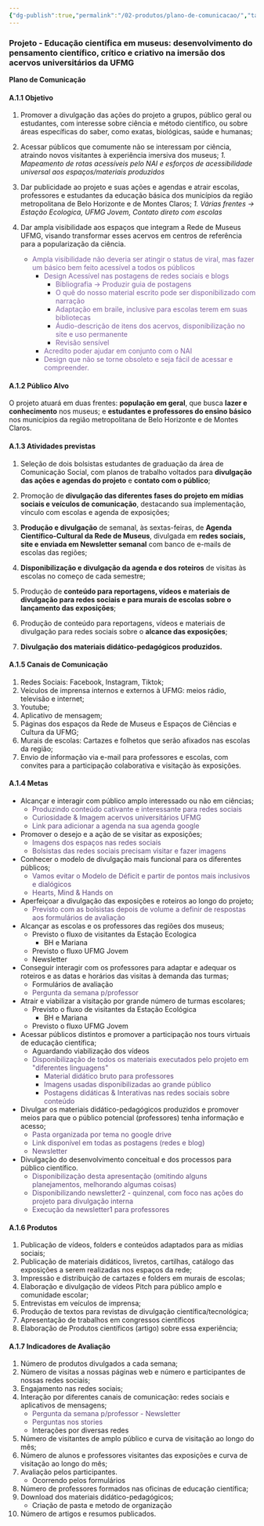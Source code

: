 ```yaml
---
{"dg-publish":true,"permalink":"/02-produtos/plano-de-comunicacao/","tags":["mdc"],"created":"2023-08-07T12:43:01.240-03:00","updated":"2023-08-07T12:53:35.910-03:00"}
---
```



### **Projeto -** Educação científica em museus: desenvolvimento do pensamento científico, crítico e criativo na imersão dos acervos universitários da UFMG 

**Plano de Comunicação**

#### A.1.1 Objetivo

1. Promover a divulgação das ações do projeto a grupos, público geral ou estudantes, com interesse sobre ciência e método científico, ou sobre áreas específicas do saber, como exatas, biológicas, saúde e humanas;

2. Acessar públicos que comumente não se interessam por ciência, atraindo novos visitantes à experiência imersiva dos museus;
	*1. Mapeamento de rotas acessíveis pelo NAI e esforços de acessibilidade universal aos espaços/materiais produzidos*
3. Dar publicidade ao projeto e suas ações e agendas e atrair escolas, professores e estudantes da educação básica dos municípios da região metropolitana de Belo Horizonte e de Montes Claros;
	*1. Várias frentes → Estação Ecologica, UFMG Jovem, Contato direto com escolas*
4. Dar ampla visibilidade aos espaços que integram a Rede de Museus UFMG, visando transformar esses acervos em centros de referência para a popularização da ciência.
	- <font color="#8064a2">Ampla visibilidade não deveria ser atingir o status de viral, mas fazer um básico bem feito acessível a todos os públicos</font>
		- <font color="#8064a2">Design Acessível nas postagens de redes sociais e blogs</font>
			- <font color="#8064a2">Bibliografia → Produzir guia de postagens</font>
			- <font color="#8064a2">O quê do nosso material escrito pode ser disponibilizado com narração</font>
			- <font color="#8064a2">Adaptação em braile, inclusive para escolas terem em suas bibliotecas</font>
			- <font color="#8064a2">Áudio-descrição de itens dos acervos, disponibilização no site e uso permanente</font>
			- <font color="#8064a2">Revisão sensível</font>
		- <font color="#8064a2">Acredito poder ajudar em conjunto com o NAI </font>
		- <font color="#8064a2">Design que não se torne obsoleto e seja fácil de acessar e compreender. </font>

#### A.1.2 Público Alvo

O projeto atuará em duas frentes: **população em geral**, que busca **lazer e conhecimento** nos museus; e **estudantes e professores do ensino básico** nos municípios da região metropolitana de Belo Horizonte e de Montes Claros.   

#### A.1.3 Atividades previstas

1. Seleção de dois bolsistas estudantes de graduação da área de Comunicação Social, com planos de trabalho voltados para **divulgação das ações e agendas do projeto** e **contato com o público**;

2. Promoção de **divulgação das diferentes fases do projeto em mídias sociais e veículos de comunicação**, destacando sua implementação, vínculo com escolas e agenda de exposições;

3. **Produção e divulgação** de semanal, às sextas-feiras, de **Agenda Científico-Cultural da Rede de Museus**, divulgada em **redes sociais, site e enviada em Newsletter semanal** com banco de e-mails de escolas das regiões;

4. **Disponibilização e divulgação da agenda e dos roteiros** de visitas às escolas no começo de cada semestre;

5. Produção de **conteúdo para reportagens, vídeos e materiais de divulgação para redes sociais e para murais de escolas sobre o lançamento das exposições**;

6. Produção de conteúdo para reportagens, vídeos e materiais de divulgação para redes sociais sobre o **alcance das exposições**;

7. **Divulgação dos materiais didático-pedagógicos produzidos.**

#### A.1.5 Canais de Comunicação

1. Redes Sociais: Facebook, Instagram, Tiktok;
2. Veículos de imprensa internos e externos à UFMG: meios rádio, televisão e internet;
3. Youtube;
4. Aplicativo de mensagem;
5. Páginas dos espaços da Rede de Museus e Espaços de Ciências e Cultura da UFMG;
6. Murais de escolas: Cartazes e folhetos que serão afixados nas escolas da região;
7. Envio de informação via e-mail para professores e escolas, com convites para a participação colaborativa e visitação às exposições.

#### A.1.4 Metas

- Alcançar e interagir com público amplo interessado ou não em ciências;
	- <font color="#5f497a">Produzindo conteúdo cativante e interessante para redes sociais</font>
	- <font color="#5f497a">Curiosidade & Imagem acervos universitários UFMG</font>
	- <font color="#5f497a">Link para adicionar a agenda na sua agenda google</font>
- Promover o desejo e a ação de se visitar as exposições;
	- <font color="#5f497a">Imagens dos espaços nas redes sociais</font>
	- <font color="#5f497a">Bolsistas das redes sociais precisam visitar e fazer imagens</font>
- Conhecer o modelo de divulgação mais funcional para os diferentes públicos;
	- <font color="#5f497a"> Vamos evitar o Modelo de Déficit e partir de pontos mais inclusivos e dialógicos</font>
	- <font color="#5f497a">Hearts, Mind & Hands on</font>
- Aperfeiçoar a divulgação das exposições e roteiros ao longo do projeto;
    - <font color="#5f497a">Previsto com as bolsistas depois de volume a definir de respostas aos formulários de avaliação</font>
- Alcançar as escolas e os professores das regiões dos museus;
	- Previsto o fluxo de visitantes da Estação Ecologica
	    - BH e Mariana
	- Previsto o fluxo UFMG Jovem 
	- Newsletter
- Conseguir interagir com os professores para adaptar e adequar os roteiros e as datas e horários das visitas à demanda das turmas;
	-  Formulários de avaliação
	- <font color="#5f497a">Pergunta da semana p/professor</font>
- Atrair e viabilizar a visitação por grande número de turmas escolares;
    - Previsto o fluxo de visitantes da Estação Ecológica
	    - BH e Mariana
	- Previsto o fluxo UFMG Jovem 
- Acessar públicos distintos e promover a participação nos tours virtuais de educação científica;
	- Aguardando viabilização dos vídeos
	- <font color="#5f497a">Disponibilização de todos os materiais executados pelo projeto em "diferentes linguagens"</font>
		- <font color="#5f497a">Material didático bruto para professores</font>
		- <font color="#5f497a">Imagens usadas disponibilizadas ao grande público</font>
		- <font color="#5f497a">Postagens didáticas & Interativas nas redes sociais sobre conteúdo</font>
- Divulgar os materiais didático-pedagógicos produzidos e promover meios para que o público potencial (professores) tenha informação e acesso;
	- <font color="#5f497a">Pasta organizada por tema no google drive</font>
	- <font color="#5f497a"> Link disponível em todas as postagens (redes e blog)</font>
	- <font color="#5f497a">Newsletter</font>
- Divulgação do desenvolvimento conceitual e dos processos para público científico.
	- <font color="#5f497a">Disponibilização desta apresentação (omitindo alguns planejamentos, melhorando algumas coisas)</font>
	- <font color="#5f497a">Disponibilizando newsletter2 - quinzenal, com foco nas ações do projeto para divulgação interna</font>
	- <font color="#5f497a">Execução da newsletter1 para professores</font>

#### A.1.6 Produtos

1. Publicação de vídeos, folders e conteúdos adaptados para as mídias sociais;
2. Publicação de materiais didáticos, livretos, cartilhas, catálogo das exposições a serem realizadas nos espaços da rede;
3. Impressão e distribuição de cartazes e folders em murais de escolas;
4. Elaboração e divulgação de vídeos Pitch para público amplo e comunidade escolar;
5. Entrevistas em veículos de imprensa;
6. Produção de textos para revistas de divulgação científica/tecnológica;
7. Apresentação de trabalhos em congressos científicos
8. Elaboração de Produtos científicos (artigo) sobre essa experiência;

#### A.1.7 Indicadores de Avaliação

1. Número de produtos divulgados a cada semana;
2. Número de visitas a nossas páginas web e número e participantes de nossas redes sociais;
3. Engajamento nas redes sociais;
4. Interação por diferentes canais de comunicação: redes sociais e aplicativos de mensagens;
	- <font color="#5f497a">Pergunta da semana p/professor - Newsletter</font>
	- <font color="#5f497a">Perguntas nos stories</font>
	- Interações por diversas redes
6. Número de visitantes de amplo público e curva de visitação ao longo do mês;
7. Número de alunos e professores visitantes das exposições e curva de visitação ao longo do mês;
8. Avaliação pelos participantes.
	- Ocorrendo pelos formulários
9. Número de professores formados nas oficinas de educação científica;
10. Download dos materiais didático-pedagógicos;
    - Criação de pasta e metodo de organização
11. Número de artigos e resumos publicados.